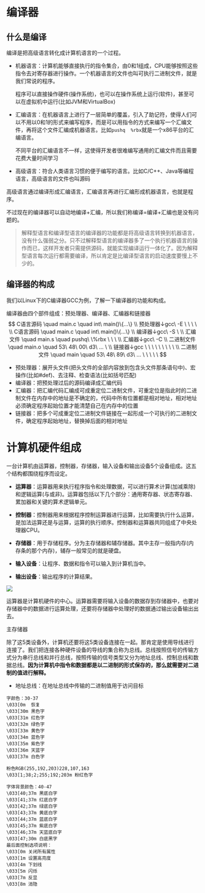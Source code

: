 # 编译器

## 什么是编译

编译是把高级语言转化成计算机语言的一个过程。

- 机器语言：计算机能够直接执行的指令集合，由0和1组成，CPU能够按照这些指令去对寄存器进行操作。一个机器语言的文件也叫可执行二进制文件，就是我们常说的程序。

  程序可以直接操作硬件(操作系统)，也可以在操作系统上运行(软件)，甚至可以在虚拟机中运行(比如JVM和VirtualBox)

- 汇编语言：在机器语言上进行了一层简单的覆盖，引入了助记符，使得人们可以不用以0和1的形式来编写程序，而是可以用指令的方式来编写一个汇编文件，再将这个文件汇编成机器语言。比如`pushq  %rbx`就是一个x86平台的汇编语言。

  不同平台的汇编语言不一样，这使得开发者很难编写通用的汇编文件而且需要花费大量时间学习

- 高级语言：符合人类语言习惯的便于编写的语言。比如C/C++、Java等编程语言，高级语言的文件也叫源码

高级语言通过编译形成汇编语言，汇编语言再进行汇编形成机器语言，也就是程序。

不过现在的编译器可以自动地编译+汇编，所以我们称编译=编译+汇编也是没有问题的。

> 解释型语言和编译型语言的编译器的功能都是将高级语言转换到机器语言，没有什么强弱之分。只不过解释型语言的编译器多了一个执行机器语言的操作而已，这样开发者只需提供源码，就能实现编译运行一体化了。因为解释型语言每次运行都需要编译，所以肯定是比编译型语言的启动速度要慢上不少的。



## 编译器的构成

我们以Linux下的C编译器GCC为例，了解一下编译器的功能和构成。

编译器由四个部件组成：预处理器、编译器、汇编器和链接器
$$
C语言源码 \quad main.c \quad int\ main()\{...\} 
\\ 预处理器↓gcc\ -E  \ \ \ \ 
\\ C语言源码 \quad main.c \quad int\ main()\{...\} 
\\ 编译器↓gcc\ -S \ 
\\ 汇编文件 \quad main.s \quad pushq\ \%rbx  \ \ \ 
\\ 汇编器↓gcc\ -C
\\ 二进制文件 \quad main.o \quad 53\ 48\ 00\ d3\ ...  \ 
\\ 链接器↓gcc \ \ \ \ \ \ \ \ \ 
\\ 二进制文件 \quad main \quad 53\ 48\ 89\ d3\ ...  \ \ \ \ \
$$

- 预处理器：展开头文件(把头文件的全部内容放到包含头文件那条语句中)、宏操作(比如#def)、去注释、检查语法(比如括号匹配)
- 编译器：把预处理过后的源码编译成汇编代码
- 汇编器：把汇编代码汇编成可成重定位二进制文件，可重定位是指此时的二进制文件在内存中的地址是不确定的，代码中所有位置都是相对地址，相对地址必须确定程序起始位置才能清楚自己在内存中的位置
- 链接器：把多个可成重定位二进制文件链接在一起形成一个可执行的二进制文件，确定程序起始地址，替换掉后面的相对地址



# 计算机硬件组成

一台计算机由运算器，控制器，存储器，输入设备和输出设备5个设备组成。这五个结构都围绕程序而设定。

- **运算器**：运算器用来执行程序指令和处理数据，可以进行算术计算(加减乘除)和逻辑运算(与或非)。运算器包括以下几个部分：通用寄存器、状态寄存器、累加器和关键的算术逻辑单元。
  
- **控制器**：控制器用来根据程序控制运算器进行运算，比如需要执行什么运算，是加法运算还是与运算，运算的执行顺序。控制器和运算器共同组成了中央处理器CPU。
- **存储器**：用于存储程序。分为主存储器和辅存储器。其中主存一般指内存(内存条的那个内存)，辅存一般常见的就是硬盘。
- **输入设备**：让程序、数据和指令可以输入到计算机当中。
- **输出设备**：输出程序的计算结果。

![](http://md.ruimix.top/md/image-20230102214447506.png)

运算器是计算机硬件的中心。运算器需要将输入设备的数据存到存储器中，也要对存储器中的数据进行运算处理，还要将存储器中处理好的数据通过输出设备输出出去。

主存储器

除了这5类设备外，计算机还要将这5类设备连接在一起。那肯定是使用导线进行连接了。我们把连接各种硬件设备的导线的集合称为总线。总线按照信号的传输方式分为串行总线和并行总线，按照传输的信号类型又分为地址总线、控制总线和数据总线。**因为计算机中指令和数据都是以二进制的形式保存的，那么就需要对二进制的值进行解释。**

- 地址总线：在地址总线中传输的二进制值用于访问目标















```
字颜色：30-37
\033[0m  恢复
\033[30m 黑色字 
\033[31m 红色字 
\033[32m 绿色字
\033[33m 黄色字
\033[34m 蓝色字
\033[35m 紫色字
\033[36m 天蓝字
\033[37m 白色字

粉色RGB(255,192,203)228,107,163
\033[1;38;2;255;192;203m 粉红色字

字体背景颜色：40-47
\033[40;37m 黑底白字
\033[41;37m 红底白字
\033[42;37m 绿底白字
\033[43;37m 黄底白字
\033[44;37m 蓝底白字
\033[45;37m 紫底白字
\033[46;37m 天蓝底白字 
\033[47;30m 白底黑字
最后面控制选项说明：
\033[0m 关闭所有属性 
\033[1m 设置高亮度 
\033[4m 下划线
\033[5m 闪烁 
\033[7m 反显 
\033[8m 消隐
```

